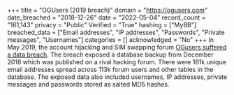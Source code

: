 +++
title = "OGUsers (2019 breach)"
domain = "https://ogusers.com"
date_breached = "2018-12-26"
date = "2022-05-04"
record_count = "161,143"
privacy = "Public"
Verified = "True"
hashing = ["MyBB"]
breached_data = ["Email addresses", "IP addresses", "Passwords", "Private messages", "Usernames"]
categories = []
acknowledged = "No"
+++
In May 2019, the account hijacking and SIM swapping forum <a href="https://krebsonsecurity.com/2019/05/account-hijacking-forum-ogusers-hacked/" target="_blank" rel="noopener">OGusers suffered a data breach</a>. The breach exposed a database backup from December 2018 which was published on a rival hacking forum. There were 161k unique email addresses spread across 113k forum users and other tables in the database. The exposed data also included usernames, IP addresses, private messages and passwords stored as salted MD5 hashes.
